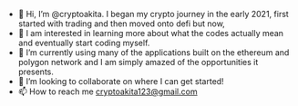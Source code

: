 - 👋 Hi, I’m @cryptoakita. I began my crypto journey in the early 2021, first started with trading and then moved onto defi but now,
- 👀 I am interested in learning more about what the codes actually mean and eventually start coding myself.
- 🌱 I’m currently using many of the applications built on the ethereum and polygon network and I am simply amazed of the opportunities it presents.
- 💞️ I’m looking to collaborate on where I can get started!
- 📫 How to reach me cryptoakita123@gmail.com

<!---
cryptoakita/cryptoakita is a ✨ special ✨ repository because its `README.md` (this file) appears on your GitHub profile.
You can click the Preview link to take a look at your changes.
--->
